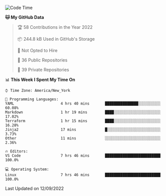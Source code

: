 <!--START_SECTION:waka-->
![Code Time](http://img.shields.io/badge/Code%20Time-84%20hrs%208%20mins-blue)

**🐱 My GitHub Data** 

> 🏆 58 Contributions in the Year 2022
 > 
> 📦 244.8 kB Used in GitHub's Storage 
 > 
> 🚫 Not Opted to Hire
 > 
> 📜 36 Public Repositories 
 > 
> 🔑 39 Private Repositories  
 > 
📊 **This Week I Spent My Time On** 

```text
⌚︎ Time Zone: America/New_York

💬 Programming Languages: 
YAML                     4 hrs 40 mins       ███████████████░░░░░░░░░░   60.08% 
Markdown                 1 hr 19 mins        ████░░░░░░░░░░░░░░░░░░░░░   17.02% 
Terraform                1 hr 15 mins        ████░░░░░░░░░░░░░░░░░░░░░   16.28% 
Jinja2                   17 mins             █░░░░░░░░░░░░░░░░░░░░░░░░   3.73% 
Other                    11 mins             ░░░░░░░░░░░░░░░░░░░░░░░░░   2.36%

🔥 Editors: 
VS Code                  7 hrs 46 mins       █████████████████████████   100.0%

💻 Operating System: 
Linux                    7 hrs 46 mins       █████████████████████████   100.0%

```


 Last Updated on 12/09/2022
<!--END_SECTION:waka-->